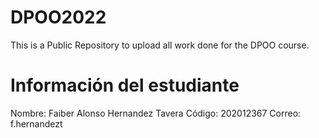 # DPOO2022
This is a Public Repository to upload all work done for the DPOO course.

# Información del estudiante
Nombre: Faiber Alonso Hernandez Tavera
Código: 202012367
Correo: f.hernandezt
